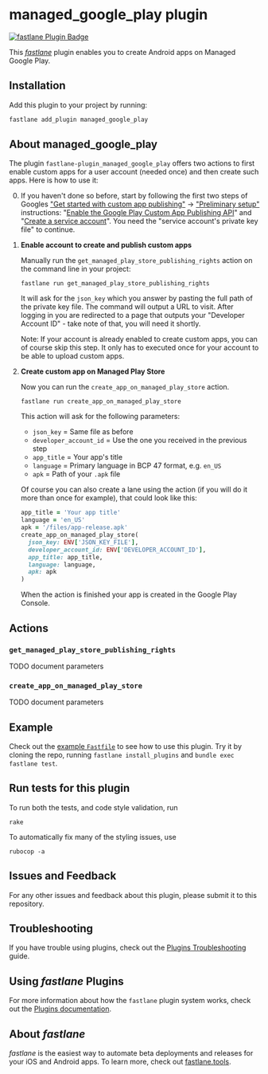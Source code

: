 # managed_google_play plugin

[![fastlane Plugin Badge](https://rawcdn.githack.com/fastlane/fastlane/master/fastlane/assets/plugin-badge.svg)](https://rubygems.org/gems/fastlane-plugin-managed_google_play)

This [_fastlane_](https://github.com/fastlane/fastlane) plugin enables you to create Android apps on Managed Google Play.

## Installation

Add this plugin to your project by running:

```bash
fastlane add_plugin managed_google_play
```

## About managed_google_play

The plugin `fastlane-plugin_managed_google_play` offers two actions to first enable custom apps for a user account (needed once) and then create such apps. Here is how to use it:

0. If you haven't done so before, start by following the first two steps of Googles ["Get started with custom app publishing"](https://developers.google.com/android/work/play/custom-app-api/get-started) -> ["Preliminary setup"](https://developers.google.com/android/work/play/custom-app-api/get-started#preliminary_setup) instructions: "[Enable the Google Play Custom App Publishing API](https://developers.google.com/android/work/play/custom-app-api/get-started#enable_the_google_play_custom_app_publishing_api)" and "[Create a service account](https://developers.google.com/android/work/play/custom-app-api/get-started#create_a_service_account)". You need the "service account's private key file" to continue.

1. **Enable account to create and publish custom apps**

   Manually run the `get_managed_play_store_publishing_rights` action on the command line in your project:

   ```shell
   fastlane run get_managed_play_store_publishing_rights
   ```

   It will ask for the `json_key` which you answer by pasting the full path of the private key file. The command will output a URL to visit. After logging in you are redirected to a page that outputs your "Developer Account ID" - take note of that, you will need it shortly.

   Note: If your account is already enabled to create custom apps, you can of course skip this step. It only has to executed once for your account to be able to upload custom apps.

2. **Create custom app on Managed Play Store**

   Now you can run the `create_app_on_managed_play_store` action.

   ```shell
   fastlane run create_app_on_managed_play_store
   ```

   This action will ask for the following parameters:

   - `json_key` = Same file as before
   - `developer_account_id` = Use the one you received in the previous step
   - `app_title` = Your app's title
   - `language` = Primary language in BCP 47 format, e.g. `en_US`
   - `apk` = Path of your `.apk` file

   Of course you can also create a lane using the action (if you will do it more than once for example), that could look like this:

   ```ruby
   app_title = 'Your app title'
   language = 'en_US'
   apk = '/files/app-release.apk'
   create_app_on_managed_play_store(
     json_key: ENV['JSON_KEY_FILE'],
     developer_account_id: ENV['DEVELOPER_ACCOUNT_ID'],
     app_title: app_title,
     language: language,
     apk: apk
   )
   ```

   When the action is finished your app is created in the Google Play Console.

## Actions

### `get_managed_play_store_publishing_rights`

TODO document parameters

### `create_app_on_managed_play_store`

TODO document parameters

## Example

Check out the [example `Fastfile`](fastlane/Fastfile) to see how to use this plugin. Try it by cloning the repo, running `fastlane install_plugins` and `bundle exec fastlane test`.

## Run tests for this plugin

To run both the tests, and code style validation, run

```
rake
```

To automatically fix many of the styling issues, use
```
rubocop -a
```

## Issues and Feedback

For any other issues and feedback about this plugin, please submit it to this repository.

## Troubleshooting

If you have trouble using plugins, check out the [Plugins Troubleshooting](https://docs.fastlane.tools/plugins/plugins-troubleshooting/) guide.

## Using _fastlane_ Plugins

For more information about how the `fastlane` plugin system works, check out the [Plugins documentation](https://docs.fastlane.tools/plugins/create-plugin/).

## About _fastlane_

_fastlane_ is the easiest way to automate beta deployments and releases for your iOS and Android apps. To learn more, check out [fastlane.tools](https://fastlane.tools).
